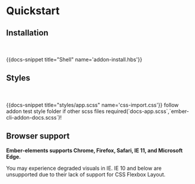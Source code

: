 # Quickstart

## Installation
<div style="visibility:hidden">
{{! BEGIN-SNIPPET  addon-install.hbs }}
  ember install ember-elements
{{! END-SNIPPET }}
</div>
    {{docs-snippet   title="Shell" name='addon-install.hbs'}}


## Styles
<div style="visibility:hidden">
{{! BEGIN-SNIPPET  css-import.css }}
  @import "ember-elements-styles";
{{! END-SNIPPET }}
</div>
    {{docs-snippet   title="styles/app.scss" name='css-import.css'}}
 follow addon test style folder if other scss files required(`docs-app.scss`,`ember-cli-addon-docs.scss`)!

## Browser support

<div class="bp3-running-text bp3-text-large">
    <p><strong>Ember-elements supports Chrome, Firefox, Safari, IE 11, and Microsoft Edge.</strong></p>
    <p> 
       You may experience degraded visuals in IE.
       IE 10 and below are unsupported due to their lack of support for CSS Flexbox Layout.
    </p>
</div>